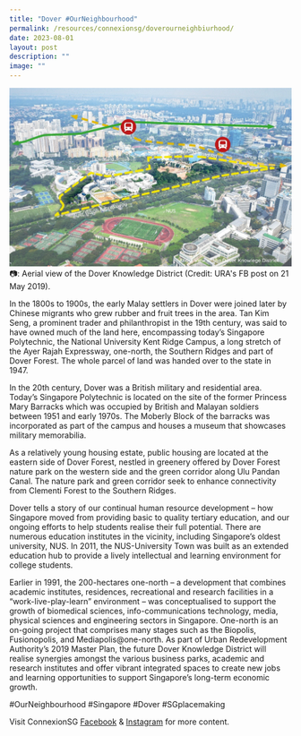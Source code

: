 ```yaml
---
title: "Dover #OurNeighbourhood"
permalink: /resources/connexionsg/doverourneighbiurhood/
date: 2023-08-01
layout: post
description: ""
image: ""
---
```

![](/images/connexionsg/2023/dover%20our%20neighbourhood.jpg)
📷: Aerial view of the Dover Knowledge District (Credit: URA's FB post on 21 May 2019).

In the 1800s to 1900s, the early Malay settlers in Dover were joined later by Chinese migrants who grew rubber and fruit trees in the area. Tan Kim Seng, a prominent trader and philanthropist in the 19th century, was said to have owned much of the land here, encompassing today’s Singapore Polytechnic, the National University Kent Ridge Campus, a long stretch of the Ayer Rajah Expressway, one-north, the Southern Ridges and part of Dover Forest. The whole parcel of land was handed over to the state in 1947.

In the 20th century, Dover was a British military and residential area. Today’s Singapore Polytechnic is located on the site of the former Princess Mary Barracks which was occupied by British and Malayan soldiers between 1951 and early 1970s. The Moberly Block of the barracks was incorporated as part of the campus and houses a museum that showcases military memorabilia.

As a relatively young housing estate, public housing are located at the eastern side of Dover Forest, nestled in greenery offered by Dover Forest nature park on the western side and the green corridor along Ulu Pandan Canal. The nature park and green corridor seek to enhance connectivity from Clementi Forest to the Southern Ridges.

Dover tells a story of our continual human resource development – how Singapore moved from providing basic to quality tertiary education, and our ongoing efforts to help students realise their full potential. There are numerous education institutes in the vicinity, including Singapore’s oldest university, NUS. In 2011, the NUS-University Town was built as an extended education hub to provide a lively intellectual and learning environment for college students.

Earlier in 1991, the 200-hectares one-north – a development that combines academic institutes, residences, recreational and research facilities in a “work-live-play-learn” environment – was conceptualised to support the growth of biomedical sciences, info-communications technology, media, physical sciences and engineering sectors in Singapore. One-north is an on-going project that comprises many stages such as the Biopolis, Fusionopolis, and Mediapolis@one-north. As part of Urban Redevelopment Authority’s 2019 Master Plan, the future Dover Knowledge District will realise synergies amongst the various business parks, academic and research institutes and offer vibrant integrated spaces to create new jobs and learning opportunities to support Singapore’s long-term economic growth.

#OurNeighbourhood #Singapore #Dover #SGplacemaking

Visit ConnexionSG <a target="_blank" href="https://www.facebook.com/ConnexionSG">Facebook</a> &amp; <a target="_blank" href="https://www.instagram.com/connexionsg/">Instagram</a> for more content.